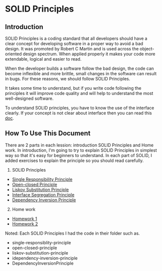 # SOLID Principles

## Introduction

SOLID Principles is a coding standard that all developers should have a clear 
concept for developing software in a proper way to avoid a bad design. 
It was promoted by Robert C Martin and is used across the object-oriented design spectrum.
When applied properly it makes your code more extendable, logical and easier to read.

When the developer builds a software follow the bad design, the code can become 
inflexible and more brittle, small changes in the software can result in bugs. 
For these reasons, we should follow SOLID Principles.

It takes some time to understand, but if you write code following the principles 
it will improve code quality and will help to understand the most well-designed software.

To understand SOLID principles, you have to know the use of the interface clearly.
If your concept is not clear about interface then you can read this [doc](https://github.com/lappv/PAV-Training/blob/basic-programing/basicprograming/oop-interface.md).

## How To Use This Document

There are 2 parts in each lession: introduction SOLID Principles and Home work.
In introduction, I'm going to try to explain SOLID Principles in simplest way so that it's easy 
for beginners to understand. In each part of SOLID, I added exercises to explain the principle so you should read carefully.

1. SOLID Principles
- [Single Responsibility Principle](./single-responsiblity-principle/readme.md)
- [Open-closed Principle](./open-closed-principle/readme.md)
- [Liskov Substitution Principle](./liskov-substitution-principle/readme.md)
- [Interface Segregation Principle](./idependency-inversion-principle/readme.md)
- [Dependency Inversion Principle](./DependencyInversionPrinciple/readme.md)

2. Home work
- [Homework 1](./exersise/exersise1.md)
- [Homework 2](./exersise/exersise2.md)

Noted: Each SOLID Principles I had the code in their folder such as.
- single-responsiblity-principle
- open-closed-principle
- liskov-substitution-principle
- idependency-inversion-principle
- DependencyInversionPrinciple
